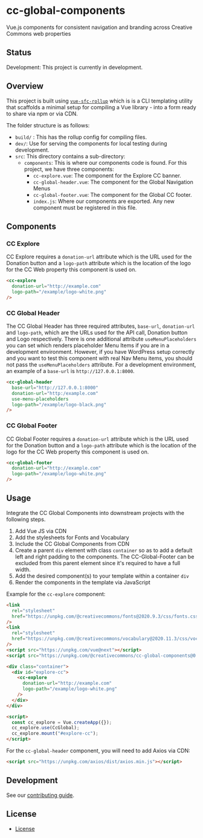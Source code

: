 # cc-global-components

Vue.js components for consistent navigation and branding across Creative Commons web properties

## Status

Development: This project is currently in development.

## Overview

This project is built using [`vue-sfc-rollup`](https://www.npmjs.com/package/vue-sfc-rollup) which is is a CLI templating utility that scaffolds a minimal setup for compiling a Vue library - into a form ready to share via npm or via CDN.

The folder structure is as follows:

- `build/` : This has the rollup config for compiling files.
- `dev/`: Use for serving the components for local testing during development.
- `src`: This directory contains a sub-directory:
  - `components`: This is where our components code is found. For this project, we have three components:
    - `cc-explore.vue`: The component for the Explore CC banner.
    - `cc-global-header.vue`: The component for the Global Navigation Menus
    - `cc-global-footer.vue`: The component for the Global CC footer.
    - `index.js`: Where our components are exported. Any new component must be registered in this file.

## Components

### CC Explore

CC Explore requires a `donation-url` attribute which is the URL used for the Donation button and a `logo-path` attribute which is the location of the logo for the CC Web property this component is used on.

```html
<cc-explore
  donation-url="http://example.com"
  logo-path="/example/logo-white.png"
/>
```

### CC Global Header

The CC Global Header has three required attributes, `base-url`, `donation-url` and `logo-path`, which are the URLs used for the API call, Donation button and Logo respectively. There is one additional attribute `useMenuPlaceholders` you can set which renders placeholder Menu Items if you are in a development environment. However, if you have WordPress setup correctly and you want to test this component with real Nav Menu items, you should not pass the `useMenuPlaceholders` attribute. For a development environment, an example of a `base-url` is `http://127.0.0.1:8000`.

```html
<cc-global-header
  base-url="http://127.0.0.1:8000"
  donation-url="http:/example.com"
  use-menu-placeholders
  logo-path="/example/logo-black.png"
/>
```

### CC Global Footer

CC Global Footer requires a `donation-url` attribute which is the URL used for the Donation button and a `logo-path` attribute which is the location of the logo for the CC Web property this component is used on.

```html
<cc-global-footer
  donation-url="http://example.com"
  logo-path="/example/logo-white.png"
/>
```

## Usage

Integrate the CC Global Components into downstream projects with the following steps.

1. Add Vue JS via CDN
2. Add the stylesheets for Fonts and Vocabulary
3. Include the CC Global Components from CDN
4. Create a parent `div` element with class `container` so as to add a default left and right padding to the components. The CC-Global-Footer can be excluded from this parent element since it's required to have a full width.
5. Add the desired component(s) to your template within a container `div`
6. Render the components in the template via JavaScript

Example for the `cc-explore` component:

```html
<link
  rel="stylesheet"
  href="https://unpkg.com/@creativecommons/fonts@2020.9.3/css/fonts.css"
/>
<link
  rel="stylesheet"
  href="https://unpkg.com/@creativecommons/vocabulary@2020.11.3/css/vocabulary.css"
/>
<script src="https://unpkg.com/vue@next"></script>
<script src="https://unpkg.com/@creativecommons/cc-global-components@0.1.0/dist/cc-globals.min.js"></script>

<div class="container">
  <div id="explore-cc">
    <cc-explore
      donation-url="http://example.com"
      logo-path="/example/logo-white.png"
    />
  </div>
</div>

<script>
  const cc_explore = Vue.createApp({});
  cc_explore.use(CcGlobal);
  cc_explore.mount("#explore-cc");
</script>
```

For the `cc-global-header` component, you will need to add Axios via CDN:

```html
<script src="https://unpkg.com/axios/dist/axios.min.js"></script>
```

## Development

See our [contributing guide](CONTRIBUTING.md).

## License

- [License](LICENSE)
